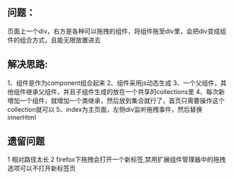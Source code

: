 ## 问题：
页面上一个div，右方是各种可以拖拽的组件，将组件拖至div里，会把div变成组件的组合方式，且能无限放置进去
## 解决思路:
1、组件是作为component组合起来
2、组件采用js动态生成
3、一个父组件，其他组件继承父组件，并且子组件生成的放在一个共享的collections里
4、每次新增加一个组件，就增加一个类继承，然后放到集合就行了，首页只需要操作这个collection就可以
5、index为主页面，左侧div监听拖拽事件，然后替换innerHtml

## 遗留问题
1 相对路径太长
2 firefox下拖拽会打开一个新标签,禁用扩展组件管理器中的拖拽选项可以不打开新标签页